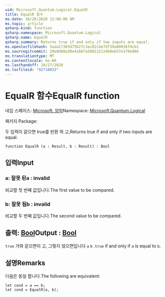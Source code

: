 ```yaml
---
uid: Microsoft.Quantum.Logical.EqualR
title: EqualR 함수
ms.date: 10/26/2020 12:00:00 AM
ms.topic: article
qsharp.kind: function
qsharp.namespace: Microsoft.Quantum.Logical
qsharp.name: EqualR
qsharp.summary: Returns true if and only if two inputs are equal.
ms.openlocfilehash: 5aaa17303d75b27c3ac82cbe7d739a60016fdcb1
ms.sourcegitcommit: 29e0d88a30e4166fa580132124b0eb57e1f0e986
ms.translationtype: MT
ms.contentlocale: ko-KR
ms.lasthandoff: 10/27/2020
ms.locfileid: "92710032"
---
```

# <a name="equalr-function"></a><span data-ttu-id="e1278-102">EqualR 함수</span><span class="sxs-lookup"><span data-stu-id="e1278-102">EqualR function</span></span>

<span data-ttu-id="e1278-103">네임 스페이스: [Microsoft. 양자](xref:Microsoft.Quantum.Logical)</span><span class="sxs-lookup"><span data-stu-id="e1278-103">Namespace: [Microsoft.Quantum.Logical](xref:Microsoft.Quantum.Logical)</span></span>

<span data-ttu-id="e1278-104">패키지 [](https://nuget.org/packages/)</span><span class="sxs-lookup"><span data-stu-id="e1278-104">Package: [](https://nuget.org/packages/)</span></span>


<span data-ttu-id="e1278-105">두 입력이 같으면 true를 반환 하 고,</span><span class="sxs-lookup"><span data-stu-id="e1278-105">Returns true if and only if two inputs are equal.</span></span>

```qsharp
function EqualR (a : Result, b : Result) : Bool
```


## <a name="input"></a><span data-ttu-id="e1278-106">입력</span><span class="sxs-lookup"><span data-stu-id="e1278-106">Input</span></span>

### <a name="a--__invalidresult__"></a><span data-ttu-id="e1278-107">a: __잘못 <Result> 된__</span><span class="sxs-lookup"><span data-stu-id="e1278-107">a : __invalid<Result>__</span></span>

<span data-ttu-id="e1278-108">비교할 첫 번째 값입니다.</span><span class="sxs-lookup"><span data-stu-id="e1278-108">The first value to be compared.</span></span>


### <a name="b--__invalidresult__"></a><span data-ttu-id="e1278-109">b: __잘못 <Result> 됨__</span><span class="sxs-lookup"><span data-stu-id="e1278-109">b : __invalid<Result>__</span></span>

<span data-ttu-id="e1278-110">비교할 두 번째 값입니다.</span><span class="sxs-lookup"><span data-stu-id="e1278-110">The second value to be compared.</span></span>



## <a name="output--bool"></a><span data-ttu-id="e1278-111">출력: [Bool](xref:microsoft.quantum.lang-ref.bool)</span><span class="sxs-lookup"><span data-stu-id="e1278-111">Output : [Bool](xref:microsoft.quantum.lang-ref.bool)</span></span>

<span data-ttu-id="e1278-112">`true` 가와 같으면이 고, 그렇지 않으면입니다 `a` `b` .</span><span class="sxs-lookup"><span data-stu-id="e1278-112">`true` if and only if `a` is equal to `b`.</span></span>

## <a name="remarks"></a><span data-ttu-id="e1278-113">설명</span><span class="sxs-lookup"><span data-stu-id="e1278-113">Remarks</span></span>

<span data-ttu-id="e1278-114">다음은 동일 합니다.</span><span class="sxs-lookup"><span data-stu-id="e1278-114">The following are equivalent:</span></span>

```Q#
let cond = a == b;
let cond = EqualR(a, b);
```